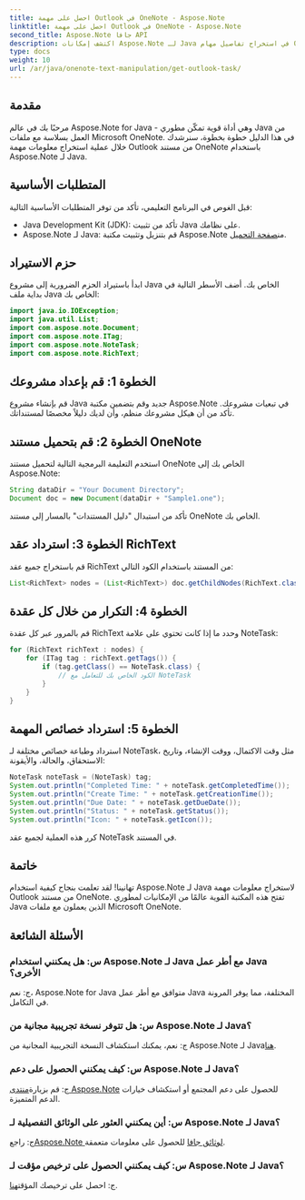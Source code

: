 ```yaml
---
title: احصل على مهمة Outlook في OneNote - Aspose.Note
linktitle: احصل على مهمة Outlook في OneNote - Aspose.Note
second_title: Aspose.Note جافا API
description: اكتشف إمكانات Aspose.Note لـ Java في استخراج تفاصيل مهام Outlook من مستندات OneNote دون عناء. ارفع مستوى تطوير Java الخاص بك باستخدام هذه المكتبة القوية.
type: docs
weight: 10
url: /ar/java/onenote-text-manipulation/get-outlook-task/
---
```

## مقدمة
مرحبًا بك في عالم Aspose.Note for Java - وهي أداة قوية تمكّن مطوري Java من العمل بسلاسة مع ملفات Microsoft OneNote. في هذا الدليل خطوة بخطوة، سنرشدك خلال عملية استخراج معلومات مهمة Outlook من مستند OneNote باستخدام Aspose.Note لـ Java.
## المتطلبات الأساسية
قبل الغوص في البرنامج التعليمي، تأكد من توفر المتطلبات الأساسية التالية:
- Java Development Kit (JDK): تأكد من تثبيت Java على نظامك.
-  Aspose.Note لـ Java: قم بتنزيل وتثبيت مكتبة Aspose.Note من[صفحة التحميل](https://releases.aspose.com/note/java/).
## حزم الاستيراد
ابدأ باستيراد الحزم الضرورية إلى مشروع Java الخاص بك. أضف الأسطر التالية في بداية ملف Java الخاص بك:
```java
import java.io.IOException;
import java.util.List;
import com.aspose.note.Document;
import com.aspose.note.ITag;
import com.aspose.note.NoteTask;
import com.aspose.note.RichText;
```
## الخطوة 1: قم بإعداد مشروعك
قم بإنشاء مشروع Java جديد وقم بتضمين مكتبة Aspose.Note في تبعيات مشروعك. تأكد من أن هيكل مشروعك منظم، وأن لديك دليلاً مخصصًا لمستنداتك.
## الخطوة 2: قم بتحميل مستند OneNote
استخدم التعليمة البرمجية التالية لتحميل مستند OneNote الخاص بك إلى Aspose.Note:
```java
String dataDir = "Your Document Directory";
Document doc = new Document(dataDir + "Sample1.one");
```
تأكد من استبدال "دليل المستندات" بالمسار إلى مستند OneNote الخاص بك.
## الخطوة 3: استرداد عقد RichText
قم باستخراج جميع عقد RichText من المستند باستخدام الكود التالي:
```java
List<RichText> nodes = (List<RichText>) doc.getChildNodes(RichText.class);
```
## الخطوة 4: التكرار من خلال كل عقدة
قم بالمرور عبر كل عقدة RichText وحدد ما إذا كانت تحتوي على علامة NoteTask:
```java
for (RichText richText : nodes) {
    for (ITag tag : richText.getTags()) {
        if (tag.getClass() == NoteTask.class) {
            // الكود الخاص بك للتعامل مع NoteTask
        }
    }
}
```
## الخطوة 5: استرداد خصائص المهمة
استرداد وطباعة خصائص مختلفة لـ NoteTask، مثل وقت الاكتمال، ووقت الإنشاء، وتاريخ الاستحقاق، والحالة، والأيقونة:
```java
NoteTask noteTask = (NoteTask) tag;
System.out.println("Completed Time: " + noteTask.getCompletedTime());
System.out.println("Create Time: " + noteTask.getCreationTime());
System.out.println("Due Date: " + noteTask.getDueDate());
System.out.println("Status: " + noteTask.getStatus());
System.out.println("Icon: " + noteTask.getIcon());
```
كرر هذه العملية لجميع عقد NoteTask في المستند.
## خاتمة
تهانينا! لقد تعلمت بنجاح كيفية استخدام Aspose.Note لـ Java لاستخراج معلومات مهمة Outlook من مستند OneNote. تفتح هذه المكتبة القوية عالمًا من الإمكانيات لمطوري Java الذين يعملون مع ملفات Microsoft OneNote.
## الأسئلة الشائعة
### س: هل يمكنني استخدام Aspose.Note لـ Java مع أطر عمل Java الأخرى؟
ج: نعم، Aspose.Note for Java متوافق مع أطر عمل Java المختلفة، مما يوفر المرونة في التكامل.
### س: هل تتوفر نسخة تجريبية مجانية من Aspose.Note لـ Java؟
 ج: نعم، يمكنك استكشاف النسخة التجريبية المجانية من Aspose.Note لـ Java[هنا](https://releases.aspose.com/).
### س: كيف يمكنني الحصول على دعم Aspose.Note لـ Java؟
 ج: قم بزيارة[منتدى Aspose.Note](https://forum.aspose.com/c/note/28) للحصول على دعم المجتمع أو استكشاف خيارات الدعم المتميزة.
### س: أين يمكنني العثور على الوثائق التفصيلية لـ Aspose.Note لـ Java؟
 ج: راجع[Aspose.Note لوثائق جافا](https://reference.aspose.com/note/java/) للحصول على معلومات متعمقة.
### س: كيف يمكنني الحصول على ترخيص مؤقت لـ Aspose.Note لـ Java؟
 ج: احصل على ترخيصك المؤقت[هنا](https://purchase.aspose.com/temporary-license/).